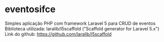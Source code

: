 # eventosifce

Simples aplicação PHP com framework Laravel 5 para CRUD de eventos 
Biblioteca utilizada: laralib/l5scaffold ("Scaffold generator for Laravel 5.x")
Link do github: https://github.com/laralib/l5scaffold
